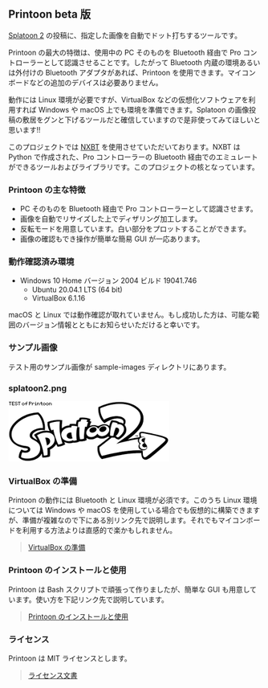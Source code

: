 ## Printoon beta 版

[Splatoon 2][splatoon2] の投稿に、指定した画像を自動でドット打ちするツールです。

Printoon の最大の特徴は、使用中の PC そのものを Bluetooth 経由で Pro コントローラーとして認識させることです。したがって Bluetooth 内蔵の環境あるいは外付けの Bluetooth アダプタがあれば、Printoon を使用できます。マイコンボードなどの追加のデバイスは必要ありません。

動作には Linux 環境が必要ですが、VirtualBox などの仮想化ソフトウェアを利用すれば Windows や macOS 上でも環境を準備できます。Splatoon の画像投稿の敷居をグンと下げるツールだと確信していますので是非使ってみてほしいと思います!!

このプロジェクトでは [NXBT][nxbt] を使用させていただいております。NXBT は Python で作成された、Pro コントローラーの Bluetooth 経由でのエミュレートができるツールおよびライブラリです。このプロジェクトの核となっています。


### Printoon の主な特徴

- PC そのものを Bluetooth 経由で Pro コントローラーとして認識させます。
- 画像を自動でリサイズした上でディザリング加工します。
- 反転モードを用意しています。白い部分をプロットすることができます。
- 画像の確認もでき操作が簡単な簡易 GUI が一応あります。


### 動作確認済み環境

- Windows 10 Home バージョン 2004 ビルド 19041.746
    - Ubuntu 20.04.1 LTS (64 bit)
    - VirtualBox 6.1.16

macOS と Linux では動作確認が取れていません。もし成功した方は、可能な範囲のバージョン情報とともにお知らせいただけると幸いです。


### サンプル画像

テスト用のサンプル画像が sample-images ディレクトリにあります。

### splatoon2.png

![sample-images/splatoon2-logo.png](./sample-images/splatoon2-logo.png)


### VirtualBox の準備

Printoon の動作には Bluetooth と Linux 環境が必須です。このうち Linux 環境については Windows や macOS を使用している場合でも仮想的に構築できますが、準備が複雑なので下にある別リンク先で説明します。それでもマイコンボードを利用する方法よりは直感的で楽かもしれません。

> [VirtualBox の準備](./setup-linux/index.md)


### Printoon のインストールと使用

Printoon は Bash スクリプトで頑張って作りましたが、簡単な GUI も用意しています。使い方を下記リンク先で説明しています。

> [Printoon のインストールと使用](./usage/index.md)


### ライセンス

Printoon は MIT ライセンスとします。

> [ライセンス文書](https://github.com/rtanpo440/printoon/blob/master/LICENSE)


[splatoon2]: https://www.nintendo.co.jp/switch/aab6a/index.html
[nxbt]: https://github.com/Brikwerk/nxbt/
